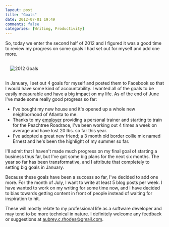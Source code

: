 ```yaml
---
layout: post
title: "Goals"
date: 2012-07-01 19:49
comments: false
categories: [Writing, Productivity]
---
```


So, today we enter the second half of 2012 and I figured it was a good time to review my progress on some goals I had set out for myself and add one more.

<img src="https://img.skitch.com/20120702-jngidbeg39ckq8y4cbk32kqs8n.png" style="margin: 15px;" alt="2012 Goals"/>

In January, I set out 4 goals for myself and posted them to Facebook so that I would have some kind of accountability. I wanted all of the goals to be easily measurable and have a big impact on my life. As of the end of June I've made some really good progress so far:

* I've bought my new house and it's opened up a whole new neighborhood of Atlanta to me.
* Thanks to my [employer](http://highgroove.com) providing a personal trainer and starting to train for the Peachtree Roadrace, I've been working out 4 times a week on average and have lost 20 lbs. so far this year.
* I've adopted a great new friend; a 3 month old border collie mix named Ernest and he's been the highlight of my summer so far.

I'll admit that I haven't made much progress on my final goal of starting a business thus far, but I've got some big plans for the next six months. The year so far has been transformative, and I attribute that completely to setting big goals in January.

Because these goals have been a success so far, I've decided to add one more. For the month of July, I want to write at least 5 blog posts per week. I have wanted to work on my writing for some time now, and I have decided to bias towards getting content in front of people instead of waiting for inspiration to hit.

These will mostly relate to my professional life as a software developer and may tend to be more technical in nature. I definitely welcome any feedback or suggestions at aubrey.c.rhodes@gmail.com.

